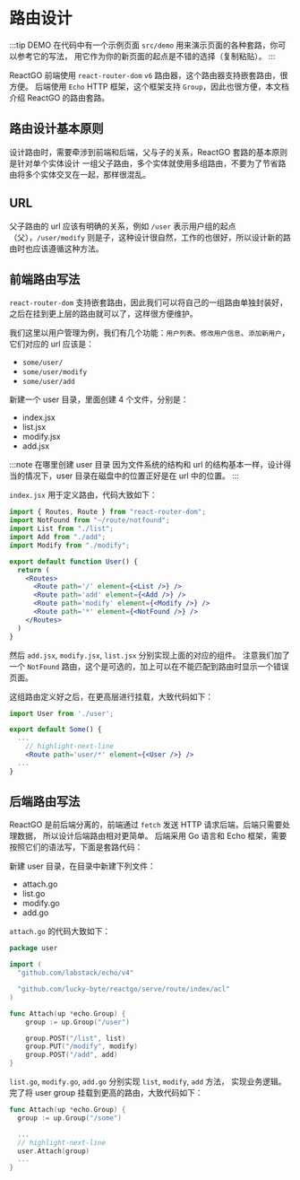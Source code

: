 # 路由设计

:::tip DEMO
在代码中有一个示例页面 `src/demo` 用来演示页面的各种套路，你可以参考它的写法，
用它作为你的新页面的起点是不错的选择（复制粘贴）。
:::

ReactGO 前端使用 `react-router-dom` `v6` 路由器，这个路由器支持嵌套路由，很方便。
后端使用 `Echo` HTTP 框架，这个框架支持 `Group`，因此也很方便，本文档介绍 ReactGO
的路由套路。

## 路由设计基本原则

设计路由时，需要牵涉到前端和后端，父与子的关系，ReactGO 套路的基本原则是针对单个实体设计
一组父子路由，多个实体就使用多组路由，不要为了节省路由将多个实体交叉在一起，那样很混乱。

## URL

父子路由的 url 应该有明确的关系，例如 `/user` 表示用户组的起点（父），`/user/modify`
则是子，这种设计很自然，工作的也很好，所以设计新的路由时也应该遵循这种方法。

## 前端路由写法

`react-router-dom` 支持嵌套路由，因此我们可以将自己的一组路由单独封装好，
之后在挂到更上层的路由就可以了，这样很方便维护。

我们这里以用户管理为例，我们有几个功能：`用户列表`、`修改用户信息`、`添加新用户`，
它们对应的 url 应该是：

* `some/user/`
* `some/user/modify`
* `some/user/add`

新建一个 user 目录，里面创建 4 个文件，分别是：

* index.jsx
* list.jsx
* modify.jsx
* add.jsx

:::note 在哪里创建 user 目录
因为文件系统的结构和 url 的结构基本一样，设计得当的情况下，user 目录在磁盘中的位置正好是在
url 中的位置。
:::

`index.jsx` 用于定义路由，代码大致如下：

```jsx
import { Routes, Route } from "react-router-dom";
import NotFound from "~/route/notfound";
import List from "./list";
import Add from "./add";
import Modify from "./modify";

export default function User() {
  return (
    <Routes>
      <Route path='/' element={<List />} />
      <Route path='add' element={<Add />} />
      <Route path='modify' element={<Modify />} />
      <Route path='*' element={<NotFound />} />
    </Routes>
  )
}
```

然后 `add.jsx`, `modify.jsx`, `list.jsx` 分别实现上面的对应的组件。
注意我们加了一个 `NotFound` 路由，这个是可选的，加上可以在不能匹配到路由时显示一个错误页面。

这组路由定义好之后，在更高层进行挂载，大致代码如下：

```jsx
import User from './user';

export default Some() {
  ...
    // highlight-next-line
    <Route path='user/*' element={<User />} />
  ...
}
```

## 后端路由写法

ReactGO 是前后端分离的，前端通过 `fetch` 发送 HTTP 请求后端，后端只需要处理数据，
所以设计后端路由相对更简单。
后端采用 Go 语言和 Echo 框架，需要按照它们的语法写，下面是套路代码：

新建 user 目录，在目录中新建下列文件：

* attach.go
* list.go
* modify.go
* add.go

`attach.go` 的代码大致如下：

```go
package user

import (
  "github.com/labstack/echo/v4"

  "github.com/lucky-byte/reactgo/serve/route/index/acl"
)

func Attach(up *echo.Group) {
	group := up.Group("/user")

	group.POST("/list", list)
	group.PUT("/modify", modify)
	group.POST("/add", add)
}
```

`list.go`, `modify.go`, `add.go` 分别实现 `list`, `modify`, `add` 方法，
实现业务逻辑。完了将 user group 挂载到更高的路由，大致代码如下：


```go
func Attach(up *echo.Group) {
  group := up.Group("/some")

  ...
  // highlight-next-line
  user.Attach(group)
  ...
}
```
